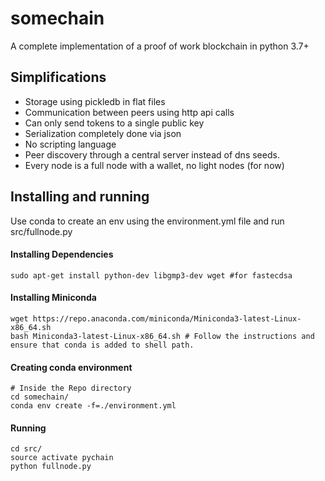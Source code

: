 # somechain
A complete implementation of a proof of work blockchain in python 3.7+

## Simplifications
- Storage using pickledb in flat files
- Communication between peers using http api calls
- Can only send tokens to a single public key
- Serialization completely done via json
- No scripting language
- Peer discovery through a central server instead of dns seeds.
- Every node is a full node with a wallet, no light nodes (for now)

## Installing and running
Use conda to create an env using the environment.yml file and run src/fullnode.py

#### Installing Dependencies
```
sudo apt-get install python-dev libgmp3-dev wget #for fastecdsa
```

#### Installing Miniconda
```
wget https://repo.anaconda.com/miniconda/Miniconda3-latest-Linux-x86_64.sh
bash Miniconda3-latest-Linux-x86_64.sh # Follow the instructions and ensure that conda is added to shell path.
```

#### Creating conda environment
```
# Inside the Repo directory
cd somechain/
conda env create -f=./environment.yml
```

#### Running
```
cd src/
source activate pychain
python fullnode.py
```
